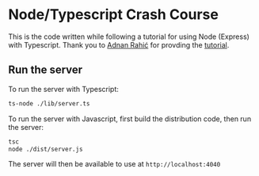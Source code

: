 # Node/Typescript Crash Course

This is the code written while following a tutorial for using Node (Express) with Typescript. Thank you to [Adnan Rahić](https://blog.sourcerer.io/@adnanrahic) for provding the [tutorial](https://blog.sourcerer.io/a-crash-course-on-typescript-with-node-js-2c376285afe1).

## Run the server

To run the server with Typescript:

```bash
ts-node ./lib/server.ts
```

To run the server with Javascript, first build the distribution code, then run the server:

```bash
tsc
node ./dist/server.js
```

The server will then be available to use at `http://localhost:4040`